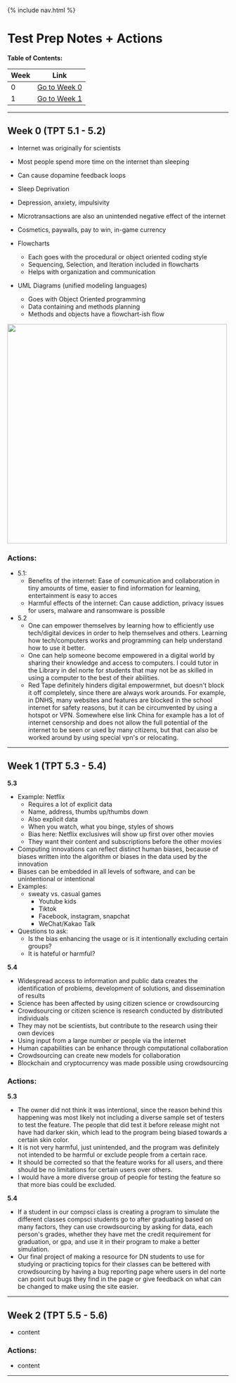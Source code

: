 {% include nav.html %}
# Test Prep Notes + Actions
**Table of Contents:**

Week | Link
--- | ---
0 | [Go to Week 0](#week-0-tpt-51---52)
1 | [Go to Week 1](#week-1-tpt-53---54)

***

## Week 0 (TPT 5.1 - 5.2)
- Internet was originally for scientists
- Most people spend more time on the internet than sleeping
- Can cause dopamine feedback loops
- Sleep Deprivation
- Depression, anxiety, impulsivity
- Microtransactions are also an unintended negative effect of the internet
- Cosmetics, paywalls, pay to win, in-game currency

- Flowcharts
  - Each goes with the procedural or object oriented coding style
  - Sequencing, Selection, and Iteration included in flowcharts
  - Helps with organization and communication
- UML Diagrams (unified modeling languages)
  - Goes with Object Oriented programming
  - Data containing and methods planning
  - Methods and objects have a flowchart-ish flow
<img src="https://user-images.githubusercontent.com/89219514/157788855-28a06741-5866-4ffb-a150-fa57bf4949a7.png" width="500">

### Actions:
- 5.1:
  - Benefits of the internet: Ease of comunication and collaboration in tiny amounts of time, easier to find information for learning, entertainment is easy to acces
  - Harmful effects of the internet: Can cause addiction, privacy issues for users, malware and ransomware is possible 
- 5.2
  - One can empower themselves by learning how to efficiently use tech/digital devices in order to help themselves and others. Learning how tech/computers works and programming can help understand how to use it better.
  - One can help someone become empowered in a digital world by sharing their knowledge and access to computers. I could tutor in the Library in del norte for students that may not be as skilled in using a computer to the best of their abilities.
  - Red Tape definitely hinders digital empowermnet, but doesn't block it off completely, since there are always work arounds. For example, in DNHS, many websites and features are blocked in the school internet for safety reasons, but it can be circumvented by using a hotspot or VPN. Somewhere else link China for example has a lot of internet censorship and does not allow the full potential of the internet to be seen or used by many citizens, but that can also be worked around by using special vpn's or relocating.

***

## Week 1 (TPT 5.3 - 5.4)

**5.3**
- Example: Netflix
  - Requires a lot of explicit data
  - Name, address, thumbs up/thumbs down
  - Also explicit data
  - When you watch, what you binge, styles of shows
  - Bias here: Netflix exclusives will show up first over other movies
  - They want their content and subscriptions before the other movies
- Computing innovations can reflect distinct human biases, because of biases written into the algorithm or biases in the data used by the innovation
- Biases can be embedded in all levels of software, and can be unintentional or intentional
- Examples:
  - sweaty vs. casual games
    - Youtube kids
    - Tiktok
    - Facebook, instagram, snapchat
    - WeChat/Kakao Talk
- Questions to ask:
  - Is the bias enhancing the usage or is it intentionally excluding certain groups?
  - It is hateful or harmful?
  
**5.4**
- Widespread access to information and public data creates the identification of problems, development of solutions, and dissemination of results
- Science has been affected by using citizen science or crowdsourcing
- Crowdsourcing or citizen science is research conducted by distributed individuals
- They may not be scientists, but contribute to the research using their own devices
- Using input from a large number or people via the internet
- Human capabilities can be enhance through computational collaboration
- Crowdsourcing can create new models for collaboration
- Blockchain and cryptocurrency was made possible using crowdsourcing



### Actions:
**5.3**
- The owner did not think it was intentional, since the reason behind this happening was most likely not including a diverse sample set of testers to test the feature.
The people that did test it before release might not have had darker skin, which lead to the program being biased towards a certain skin color.
- It is not very harmful, just unintended, and the program was definitely not intended to be harmful or exclude people from a certain race.
- It should be corrected so that the feature works for all users, and there should be no limitations for certain users over others.
- I would have a more diverse group of people for testing the feature so that more bias could be excluded.

**5.4**
- If a student in our compsci class is creating a program to simulate the different classes compsci students go to after graduating based on many factors, they can use crowdsourcing by asking for data, each person's grades, whether they have met the credit requirement for graduation, or gpa, and use it in their program to make a better simulation.
- Our final project of making a resource for DN students to use for studying or practicing topics for their classes can be bettered with crowdsourcing by having a bug reporting page where users in del norte can point out bugs they find in the page or give feedback on what can be changed to make using the site easier.

***

## Week 2 (TPT 5.5 - 5.6)
- content

### Actions:
- content

***
